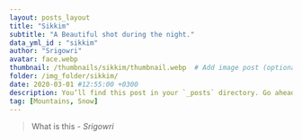 ```yaml
---
layout: posts_layout
title: "Sikkim"
subtitle: "A Beautiful shot during the night."
data_yml_id : "sikkim"
author: "Srigowri"
avatar: face.webp
thumbnail: /thumbnails/sikkim/thumbnail.webp  # Add image post (optional)
folder: /img_folder/sikkim/
date: 2020-03-01 #12:55:00 +0300
description: You’ll find this post in your `_posts` directory. Go ahead and edit it and re-build the site to see your changes. # Add post description (optional)
tag: [Mountains, Snow]
---
```


> What is this <cite>- Srigowri</cite>

